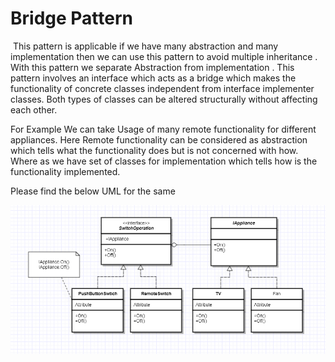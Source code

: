 <h1>Bridge Pattern </h1>

​				This pattern is applicable if we have many abstraction and many implementation then we can use this pattern to avoid multiple inheritance . With this pattern we separate Abstraction from implementation . This pattern involves an interface which acts as a bridge which makes the functionality of concrete classes independent from interface implementer classes. Both types of classes can be altered structurally without affecting each other.



For Example We can take Usage of many remote functionality for different appliances. Here Remote functionality can be considered as abstraction which tells what the functionality does but is not concerned with how. Where as we have set of classes for implementation which tells how is the functionality implemented.

Please find the below UML for the same

<img src="Images\BridgePattern.PNG" style="zoom:80%;" />
